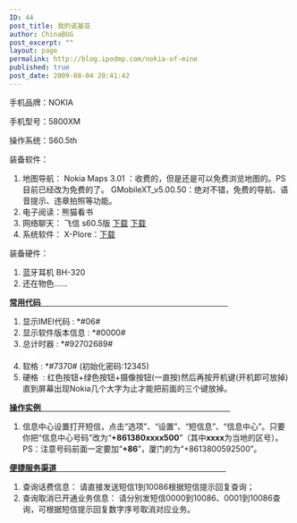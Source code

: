 ```yaml
---
ID: 44
post_title: 我的诺基亚
author: ChinaBUG
post_excerpt: ""
layout: page
permalink: http://blog.ipodmp.com/nokia-of-mine
published: true
post_date: 2009-08-04 20:41:42
---
```

手机品牌：NOKIA

手机型号：5800XM

操作系统：S60.5th

装备软件：
<ol>
	<li>地图导航：
Nokia Maps 3.01 ：收费的，但是还是可以免费浏览地图的。PS目前已经改为免费的了。
GMobileXT_v5.00.50：绝对不错，免费的导航、语音提示、违章拍照等功能。</li>
	<li>电子阅读：熊猫看书</li>
	<li>网络聊天：
飞信 s60.5版 <a href="http://u.ipodmp.com/downfile.php?file_id=35&amp;file_key=TtF6DSjq">下载</a> <a href="http://blog.ipodmp.com/Fetion_Generic_Symbian310_S60V5.zip">下载</a></li>
	<li>系统软件：
X-Plore：<a href="http://u.ipodmp.com/downfile.php?file_id=36&amp;file_key=1RhV8R3v">下载</a></li>
</ol>
装备硬件：
<ol>
	<li>蓝牙耳机 BH-320</li>
	<li>还在物色......</li>
</ol>
<span style="text-decoration: underline;"><strong>常用代码</strong>                                                                                      </span>
<ol>
	<li>显示IMEI代码 : *#06#<!--5200:356977046901749;5800:355225032799177--></li>
	<li>显示软件版本信息 : *#0000#</li>
	<li>总计时器 : *#92702689#    <span style="color: #ffffff;">索爱按“→*←←*←*”选最后一项观看，尾数均为秒数</span></li>
	<li>软格 : *#7370# (初始化密码:12345)</li>
	<li>硬格  : 红色按钮+绿色按钮+摄像按钮(一直按)然后再按开机键(开机即可放掉)直到屏幕出现Nokia几个大字为止才能把前面的三个键放掉。</li>
</ol>
<span style="text-decoration: underline;"><strong>操作实例</strong>                                                                                       </span>
<ol>
	<li>信息中心设置打开短信，点击“选项”、“设置”、“短信息”、“信息中心”。只要你把“信息中心号码”改为“<strong>+861380xxxx500</strong>”（其中<strong>xxxx</strong>为当地的区号）。
PS：注意号码前面一定要加“<strong>+86</strong>”，厦门的为“+8613800592500”。</li>
</ol>
<span style="text-decoration: underline;"><strong>便捷服务渠道</strong>                                                                              </span>
<ol>
	<li>查询话费信息：
请直接发送短信1到10086根据短信提示回复查询；</li>
	<li>查询取消已开通业务信息：
请分别发短信0000到10086、0001到10086查询，可根据短信提示回复数字序号取消对应业务。</li>
</ol>